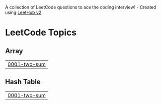 A collection of LeetCode questions to ace the coding interview! - Created using [LeetHub v2](https://github.com/arunbhardwaj/LeetHub-2.0)
<!---LeetCode Topics Start-->
# LeetCode Topics
## Array
|  |
| ------- |
| [0001-two-sum](https://github.com/Rizstien/Algorithm_2k25/tree/master/0001-two-sum) |
## Hash Table
|  |
| ------- |
| [0001-two-sum](https://github.com/Rizstien/Algorithm_2k25/tree/master/0001-two-sum) |
<!---LeetCode Topics End-->
